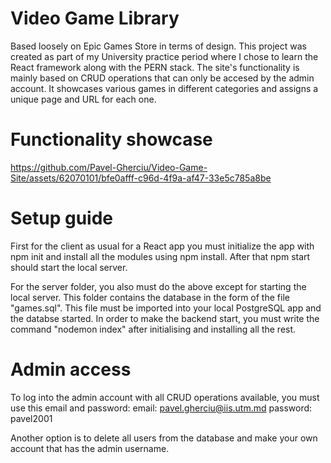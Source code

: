 # Video Game Library
Based loosely on Epic Games Store in terms of design.
This project was created as part of my University practice period where I chose to learn the React framework along with the PERN stack.
The site's functionality is mainly based on CRUD operations that can only be accesed by the admin account. It showcases various games in different categories and assigns a unique page and URL for each one.


# Functionality showcase
https://github.com/Pavel-Gherciu/Video-Game-Site/assets/62070101/bfe0afff-c96d-4f9a-af47-33e5c785a8be

# Setup guide
First for the client as usual for a React app you must initialize the app with npm init and install all the modules using npm install. After that npm start should start the local server.

For the server folder, you also must do the above except for starting the local server. This folder contains the database in the form of the file "games.sql". This file must be imported into your local PostgreSQL app and the databse started.
In order to make the backend start, you must write the command "nodemon index" after initialising and installing all the rest.

# Admin access
To log into the admin account with all CRUD operations available, you must use this email and password:
email: pavel.gherciu@iis.utm.md
password: pavel2001

Another option is to delete all users from the database and make your own account that has the admin username.
